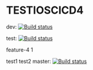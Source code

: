 # TESTIOSCICD4
dev: [![Build status](https://build.appcenter.ms/v0.1/apps/19770835-d95a-4fb0-b997-d332711e33f9/branches/dev/badge)](https://appcenter.ms)

test: [![Build status](https://build.appcenter.ms/v0.1/apps/19770835-d95a-4fb0-b997-d332711e33f9/branches/test/badge)](https://appcenter.ms)


feature-4
1

test1
test2
master: [![Build status](https://build.appcenter.ms/v0.1/apps/19770835-d95a-4fb0-b997-d332711e33f9/branches/master/badge)](https://appcenter.ms)


